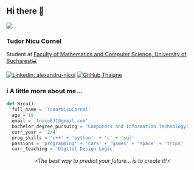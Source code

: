 
<h2> Hi there 👋</h2>
<img src="https://i.imgur.com/2c4Loth.gif"></img>
<h3> Tudor Nicu Cornel </h3>
Student at <a href="https://fmi.unibuc.ro">Faculty of Mathematics and Computer Science, University of Bucharest</a>💻
</em></p>

[![Linkedin: alexandru-nicoi](https://img.shields.io/badge/-alexandru_nicoi-blue?style=flat-square&logo=Linkedin&logoColor=white&link=https://www.linkedin.com/in/nicu-cornel-tudor-542852226/)](https://www.linkedin.com/in/nicu-cornel-tudor-542852226/)
[![GitHub Thaiane](https://img.shields.io/github/followers/TudorNicuCornel?label=follow&style=social)](https://github.com/TudorNicuCornel)


### ℹ️ A little more about me...  

```python
def Nicu():
  full_name = 'TudorNicuCornel'
  age = 19
  email = 'tnicu631@gmail.com'
  bachelor_degree_pursuing = 'Computers and Information Technology'
  curr_year = '2/4'
  prog_skills = 'c++' + 'python'  + 'c' + 'sql' 
  passions = 'programming' + 'cars' + 'games' + 'space' + 'trips' 
  curr_teaching = 'Digital Design Logic'
```

<p align="center"><i>⚡The best way to predict your future... is to create it!⚡</i></p>
